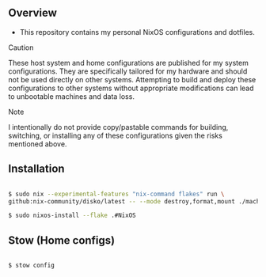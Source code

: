 <!-- <div align="center">
  <img src="assets/README/fastfetch.png" width="600" alt="Fastfetch Screenshot" />
</div> -->

## Overview

- This repository contains my personal NixOS configurations and dotfiles.

> [!CAUTION]  
> These host system and home configurations are published for my system configurations. They are specifically tailored for my hardware and should not be used directly on other systems. Attempting to build and deploy these configurations to other systems without appropriate modifications can lead to unbootable machines and data loss.

> [!NOTE]  
> I intentionally do not provide copy/pastable commands for building, switching, or installing any of these configurations given the risks mentioned above.


## Installation 

```bash

$ sudo nix --experimental-features "nix-command flakes" run \
github:nix-community/disko/latest -- --mode destroy,format,mount ./machines/installer/disko-config.nix

$ sudo nixos-install --flake .#NixOS

```

## Stow (Home configs)

```bash

$ stow config

```